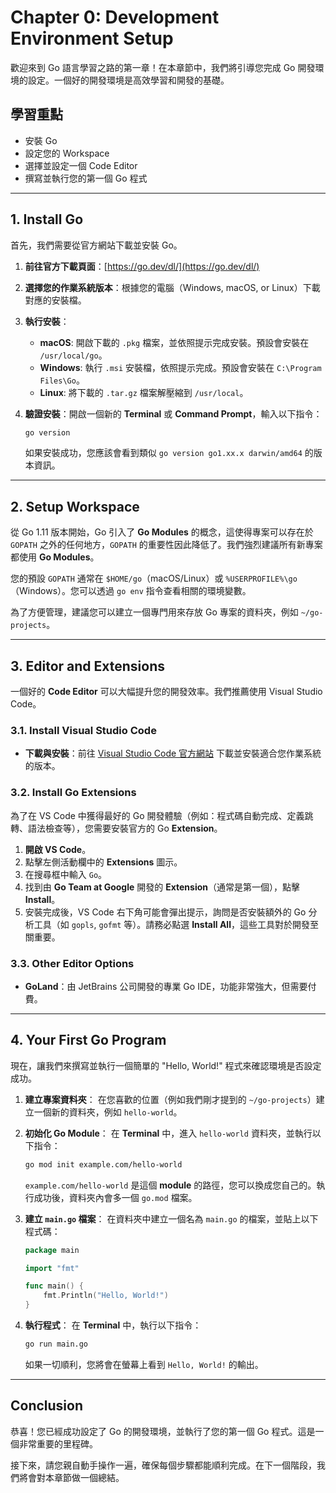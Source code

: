 # Chapter 0: Development Environment Setup

歡迎來到 Go 語言學習之路的第一章！在本章節中，我們將引導您完成 Go 開發環境的設定。一個好的開發環境是高效學習和開發的基礎。

## 學習重點

- 安裝 Go
- 設定您的 Workspace
- 選擇並設定一個 Code Editor
- 撰寫並執行您的第一個 Go 程式

---

## 1. Install Go

首先，我們需要從官方網站下載並安裝 Go。

1.  **前往官方下載頁面**：[https://go.dev/dl/](https://go.dev/dl/)
2.  **選擇您的作業系統版本**：根據您的電腦（Windows, macOS, or Linux）下載對應的安裝檔。
3.  **執行安裝**：
    *   **macOS**: 開啟下載的 `.pkg` 檔案，並依照提示完成安裝。預設會安裝在 `/usr/local/go`。
    *   **Windows**: 執行 `.msi` 安裝檔，依照提示完成。預設會安裝在 `C:\Program Files\Go`。
    *   **Linux**: 將下載的 `.tar.gz` 檔案解壓縮到 `/usr/local`。

4.  **驗證安裝**：開啟一個新的 **Terminal** 或 **Command Prompt**，輸入以下指令：

    ```bash
    go version
    ```

    如果安裝成功，您應該會看到類似 `go version go1.xx.x darwin/amd64` 的版本資訊。

---

## 2. Setup Workspace

從 Go 1.11 版本開始，Go 引入了 **Go Modules** 的概念，這使得專案可以存在於 `GOPATH` 之外的任何地方，`GOPATH` 的重要性因此降低了。我們強烈建議所有新專案都使用 **Go Modules**。

您的預設 `GOPATH` 通常在 `$HOME/go`（macOS/Linux）或 `%USERPROFILE%\go`（Windows）。您可以透過 `go env` 指令查看相關的環境變數。

為了方便管理，建議您可以建立一個專門用來存放 Go 專案的資料夾，例如 `~/go-projects`。

---

## 3. Editor and Extensions

一個好的 **Code Editor** 可以大幅提升您的開發效率。我們推薦使用 Visual Studio Code。

### 3.1. Install Visual Studio Code

- **下載與安裝**：前往 [Visual Studio Code 官方網站](https://code.visualstudio.com/) 下載並安裝適合您作業系統的版本。

### 3.2. Install Go Extensions

為了在 VS Code 中獲得最好的 Go 開發體驗（例如：程式碼自動完成、定義跳轉、語法檢查等），您需要安裝官方的 Go **Extension**。

1.  **開啟 VS Code**。
2.  點擊左側活動欄中的 **Extensions** 圖示。
3.  在搜尋框中輸入 `Go`。
4.  找到由 **Go Team at Google** 開發的 **Extension**（通常是第一個），點擊 **Install**。
5.  安裝完成後，VS Code 右下角可能會彈出提示，詢問是否安裝額外的 Go 分析工具（如 `gopls`, `gofmt` 等）。請務必點選 **Install All**，這些工具對於開發至關重要。

### 3.3. Other Editor Options

- **GoLand**：由 JetBrains 公司開發的專業 Go IDE，功能非常強大，但需要付費。

---

## 4. Your First Go Program

現在，讓我們來撰寫並執行一個簡單的 "Hello, World!" 程式來確認環境是否設定成功。

1.  **建立專案資料夾**：
    在您喜歡的位置（例如我們剛才提到的 `~/go-projects`）建立一個新的資料夾，例如 `hello-world`。

2.  **初始化 Go Module**：
    在 **Terminal** 中，進入 `hello-world` 資料夾，並執行以下指令：

    ```bash
    go mod init example.com/hello-world
    ```
    `example.com/hello-world` 是這個 **module** 的路徑，您可以換成您自己的。執行成功後，資料夾內會多一個 `go.mod` 檔案。

3.  **建立 `main.go` 檔案**：
    在資料夾中建立一個名為 `main.go` 的檔案，並貼上以下程式碼：

    ```go
    package main

    import "fmt"

    func main() {
        fmt.Println("Hello, World!")
    }
    ```

4.  **執行程式**：
    在 **Terminal** 中，執行以下指令：

    ```bash
    go run main.go
    ```

    如果一切順利，您將會在螢幕上看到 `Hello, World!` 的輸出。

---

## Conclusion

恭喜！您已經成功設定了 Go 的開發環境，並執行了您的第一個 Go 程式。這是一個非常重要的里程碑。

接下來，請您親自動手操作一遍，確保每個步驟都能順利完成。在下一個階段，我們將會對本章節做一個總結。